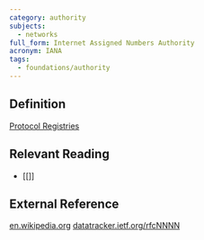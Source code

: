 ```yaml
---
category: authority
subjects:
  - networks
full_form: Internet Assigned Numbers Authority
acronym: IANA
tags:
  - foundations/authority
---
```


## Definition
[Protocol Registries](https://www.iana.org/protocols)

## Relevant Reading
- [[]]

## External Reference
[en.wikipedia.org]()
[datatracker.ietf.org/rfcNNNN](https://datatracker.ietf.org/doc/html/)